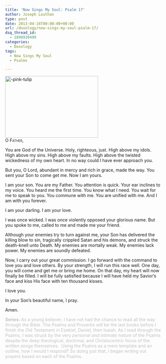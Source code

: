 ```yaml
---
title: 'Now Sings My Soul: Psalm 17'
author: Joseph Louthan
type: post
date: 2013-04-16T00:00:00+00:00
url: /doxology/now-sings-my-soul-psalm-17/
dsq_thread_id:
  - 1898910499
categories:
  - Doxology
tags:
  - Now Sings My Soul
  - Psalms

---
```

<img class="alignright size-thumbnail wp-image-1969" alt="-pink-tulip" src="https://i2.wp.com/theologic.us/wp-content/uploads/2013/04/pink-tulip.jpg?resize=300%2C199" width="300" height="199" srcset="https://i2.wp.com/theologic.us/wp-content/uploads/2013/04/pink-tulip.jpg?resize=300%2C199 300w, https://i2.wp.com/theologic.us/wp-content/uploads/2013/04/pink-tulip.jpg?resize=400%2C265 400w, https://i2.wp.com/theologic.us/wp-content/uploads/2013/04/pink-tulip.jpg?resize=600%2C398 600w, https://i2.wp.com/theologic.us/wp-content/uploads/2013/04/pink-tulip.jpg?w=1280 1280w" sizes="(max-width: 300px) 100vw, 300px" data-recalc-dims="1" />

<div style="font-variant: small-caps;">
  O Father,
</div>

You are God of the Universe. Holy, righteous, just. High above my idols. High above my sins. High above my faults. High above the twisted wickedness of my own heart. In no way could I have ever approach you.

But you, O Lord, abundant in mercy and rich in grace, made the way. You sent your Son to come get me. Now I am yours.

I am your son. You are my Father. You attention is quick. Your ear inclines to my voice. You heard me the first time. You know what I need. You wait for me to speak to you. You commune with me. You are unified with me. And I am with you forever.

I am your darling. I am your love.

I was once wicked. I was once violently opposed your glorious name. But you spoke to me, called to me and made me your friend.

Although your enemies try to turn against me, your Son has delivered the killing blow to sin, tragically crippled Satan and his demons, and struck the death-knell unto Death. My enemies are mortally weak. My enemies lack power. My enemies are soundly defeated.

Now, I carry out your great commission. I go forward with the command to love you and love others. By your strength, I will run this race well. One day, you will come and get me or bring me home. On that day, my heart will now finally be filled. I will be fully satisfied because I will have held my Savior’s face and kiss His face with ten thousand kisses.

I love you.

In your Son’s beautiful name, I pray.

Amen.

<span style="color: #c0c0c0;"><strong>Series: </strong>As a young believer, I have not had the chance to read all the way through the Bible. The Psalms and Proverbs will be the last books before I finish the Old Testament in Ezekiel, Daniel, then Isaiah. As I read through the Psalms, I was struck by the very <em>personal and intimate nature</em> of the Psalms despite the deep theological, doctrinal, and Christocentric focus of the written songs themselves.  Using the Psalms as a mere template and an outline, how I would I respond? So doing just that, I began writing out prayers based on each of the Psalms.</span>